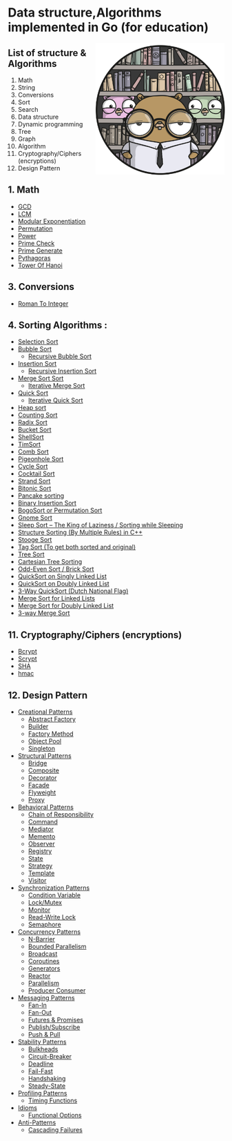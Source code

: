 # Data structure,Algorithms implemented in Go (for education)
<img align="right" alt="go-pic" width="300px" src="./0.icons/n.png" />


[comment]: <> (Data structure, Ciphers, Conversions,Design Patterns,Dynamic Programming,Genetic Algorithm,)

[comment]: <> (Graphs,Tree,Math,Search, Sorts, String)

## List of structure & Algorithms

  1. Math
  2. String
  3. Conversions 
  4. Sort
  5. Search
  6. Data structure
  7. Dynamic programming
  8. Tree
  9. Graph 
  10. Algorithm 
  11. Cryptography/Ciphers (encryptions)
  12. Design Pattern

## 1. Math
* [GCD](./1.Math/1.GCD.go)
* [LCM](./1.Math/2.LCM.go)
* [Modular Exponentiation](./1.Math/3.ModularExponentiation.go)
* [Permutation](./1.Math/9.Permutation.go)
* [Power](./1.Math/6.Power.go)
* [Prime Check](./1.Math/4.PrimeCheck.go)
* [Prime Generate](./1.Math/5.GeneratePrime.go)
* [Pythagoras](./1.Math/7.Pythagoras.go)
* [Tower Of Hanoi](./1.Math/8.towerOfHanoi.go)

[comment]: <> (* [Sieve]&#40;./math/sieve/&#41;)

## 3. Conversions
* [Roman To Integer](./3.conversion/1.RomanToInt.go)

## 4. Sorting Algorithms :
* [Selection Sort](./4.Sort/1.SelectionSort.go) <br>
* [Bubble Sort](./4.Sort/2.bubbleSort.go) <br>
  * [Recursive Bubble Sort](./4.Sort/3.RecursiveBubbleSort.go) <br>
* [Insertion Sort](./4.Sort/4.InsertionSort.go) <br>
  * [Recursive Insertion Sort](./4.Sort/5.RecursiveInsertionSort.go) <br>
* [ Merge Sort Sort](./4.Sort/6.MergeSort.go) <br>
  * [Iterative Merge Sort](./4.Sort/7.IterativeMergeSort.go) <br>
* [Quick Sort ](./4.Sort/8.QuickSort.go) <br>
  * [Iterative Quick Sort](./4.Sort/9.IterativeQuickSort.go) <br>
* [Heap sort](./4.Sort/10.HeapSort.go) <br>
* [Counting Sort](./4.Sort/11.CountingSort.go) <br>
* [Radix Sort](./4.Sort/12.RedixSort.go) <br>
* [Bucket Sort](./4.Sort/13.BucketSort.go) <br>
* [ShellSort](./4.Sort/14.ShellSort.go) <br>
* [TimSort](./4.Sort/15.TimSort.go) <br>
* [Comb Sort](./4.Sort/16.CombSort.go) <br>
* [Pigeonhole Sort ](./4.Sort/17.PigeonholeSort.go) <br>
* [Cycle Sort](./4.Sort/18.CycleSort.go) <br>
* [Cocktail Sort](./4.Sort/19.CocktailSort.go) <br>
* [Strand Sort](./4.Sort/20.StrandSort.go) <br>
* [Bitonic Sort](./4.Sort/21.BitonicSort.go) <br>
* [Pancake sorting](./4.Sort/22.Pancake%20sorting.go) <br>
* [Binary Insertion Sort](./4.Sort/23.Binary%20Insertion%20Sort.go) <br>
* [BogoSort or Permutation Sort](./4.Sort/24.BogoSort%20or%20Permutation%20Sort.go) <br>
* [Gnome Sort](./4.Sort/25.Gnome%20Sort.go) <br>
* [Sleep Sort – The King of Laziness / Sorting while Sleeping](./4.Sort/26.Sorting%20while%20Sleeping.go) <br>
* [Structure Sorting (By Multiple Rules) in C++](./4.Sort/27.Structure%20Sorting%20(By%20Multiple%20Rules)%20in%20C++.go) <br>
* [Stooge Sort](./4.Sort/28.Stooge%20Sort.go) <br>
* [Tag Sort (To get both sorted and original)](./4.Sort/29.Tag%20Sort%20(To%20get%20both%20sorted%20and%20original).go) <br>
* [Tree Sort](./4.Sort/30.Tree%20Sort.go) <br>
* [Cartesian Tree Sorting](./4.Sort/31.Cartesian%20Tree%20Sorting.go) <br>
* [Odd-Even Sort / Brick Sort](./4.Sort/32.Odd-Even%20Sort%20-%20Brick%20Sort.go) <br>
* [QuickSort on Singly Linked List](./4.Sort/33.QuickSort%20on%20Singly%20Linked%20List.go) <br>
* [QuickSort on Doubly Linked List](./4.Sort/34.QuickSort%20on%20Doubly%20Linked%20List.go) <br>
* [3-Way QuickSort (Dutch National Flag)](./4.Sort/35.3-Way%20QuickSort%20(Dutch%20National%20Flag).go) <br>
* [Merge Sort for Linked Lists](./4.Sort/36.Merge%20Sort%20for%20Linked%20Lists.go) <br>
* [Merge Sort for Doubly Linked List](./4.Sort/37.Merge%20Sort%20for%20Doubly%20Linked%20List.go) <br>
* [3-way Merge Sort](./4.Sort/38.3-way%20Merge%20Sort.go) <br>

[comment]: <> (* [Selection]&#40;./4.Sort/1.SelectionSort.go&#41; <br>)

##   11. Cryptography/Ciphers (encryptions)

* [Bcrypt](./11.Ciphers/2.bcrypt/main.go) <br>
* [Scrypt](./11.Ciphers/3.Scrypt/main.go) <br>
* [SHA](./11.Ciphers/4.sha/main.go) <br>
* [hmac](./11.Ciphers/5.hmac/main.go) <br>

##  12. Design Pattern
* [Creational Patterns](./) <br>
  * [Abstract Factory](./) <br>
  * [Builder](./) <br>
  * [Factory Method](./) <br>
  * [Object Pool](./) <br>
  * [Singleton](./) <br>
* [Structural Patterns](./) <br>
  * [Bridge](./) <br>
  * [Composite](./) <br>
  * [Decorator](./) <br>
  * [Facade](./) <br>
  * [Flyweight](./) <br>
  * [Proxy](./) <br>
* [Behavioral Patterns](./) <br>
  * [Chain of Responsibility](./) <br>
  * [Command](./) <br>
  * [Mediator](./) <br>
  * [Memento](./) <br>
  * [Observer](./) <br>
  * [Registry](./) <br>
  * [State](./) <br>
  * [Strategy](./) <br>
  * [Template](./) <br>
  * [Visitor](./) <br>
* [Synchronization Patterns](./) <br>
  * [Condition Variable](./) <br>
  * [Lock/Mutex](./) <br>
  * [Monitor](./) <br>
  * [Read-Write Lock](./) <br>
  * [Semaphore](./) <br>
* [Concurrency Patterns](./) <br>
  * [N-Barrier](./) <br>
  * [Bounded Parallelism](./) <br>
  * [Broadcast](./) <br>
  * [Coroutines](./) <br>
  * [Generators](./) <br>
  * [Reactor](./) <br>
  * [Parallelism](./) <br>
  * [Producer Consumer](./) <br>
* [Messaging Patterns](./) <br>
  * [Fan-In](./) <br>
  * [Fan-Out](./) <br>
  * [Futures & Promises](./) <br>
  * [Publish/Subscribe](./) <br>
  * [Push & Pull](./) <br>
* [Stability Patterns](./) <br>
  * [Bulkheads](./) <br>
  * [Circuit-Breaker](./) <br>
  * [Deadline](./) <br>
  * [Fail-Fast](./) <br>
  * [Handshaking](./) <br>
  * [Steady-State](./) <br>
* [Profiling Patterns](./) <br>
  * [Timing Functions](./) <br>
* [Idioms](./) <br>
  * [Functional Options](./) <br>
* [Anti-Patterns](./) <br>
  * [Cascading Failures](./) <br>








